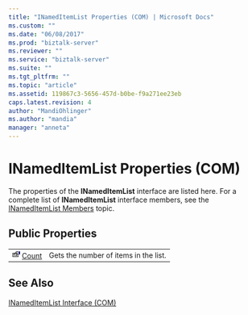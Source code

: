 ```yaml
---
title: "INamedItemList Properties (COM) | Microsoft Docs"
ms.custom: ""
ms.date: "06/08/2017"
ms.prod: "biztalk-server"
ms.reviewer: ""
ms.service: "biztalk-server"
ms.suite: ""
ms.tgt_pltfrm: ""
ms.topic: "article"
ms.assetid: 119867c3-5656-457d-b0be-f9a271ee23eb
caps.latest.revision: 4
author: "MandiOhlinger"
ms.author: "mandia"
manager: "anneta"
---
```

# INamedItemList Properties (COM)
The properties of the **INamedItemList** interface are listed here. For a complete list of **INamedItemList** interface members, see the [INamedItemList Members](../core/inameditemlist-members-com.md) topic.  
  
## Public Properties  
  
|||  
|-|-|  
|![](../core/media/pubproperty.gif "pubproperty") [Count](../core/inameditemlist-count-property-com.md)|Gets the number of items in the list.|  
  
## See Also  
 [INamedItemList Interface (COM)](../core/inameditemlist-interface-com.md)